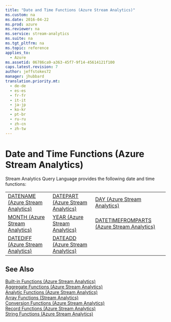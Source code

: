 ```yaml
---
title: "Date and Time Functions (Azure Stream Analytics)"
ms.custom: na
ms.date: 2016-04-22
ms.prod: azure
ms.reviewer: na
ms.service: stream-analytics
ms.suite: na
ms.tgt_pltfrm: na
ms.topic: reference
applies_to: 
  - Azure
ms.assetid: 06786ca9-a363-45f7-9f14-45614121f100
caps.latest.revision: 7
author: jeffstokes72
manager: jhubbard
translation.priority.mt: 
  - de-de
  - es-es
  - fr-fr
  - it-it
  - ja-jp
  - ko-kr
  - pt-br
  - ru-ru
  - zh-cn
  - zh-tw
---
```

# Date and Time Functions (Azure Stream Analytics)
  Stream Analytics Query Language provides the following date and time functions:  
  
||||  
|-|-|-|  
|[DATENAME &#40;Azure Stream Analytics&#41;](../streamAnalyticsQueryLanguage/DATENAME--Azure-Stream-Analytics-.md)|[DATEPART &#40;Azure Stream Analytics&#41;](../streamAnalyticsQueryLanguage/DATEPART--Azure-Stream-Analytics-.md)|[DAY &#40;Azure Stream Analytics&#41;](../streamAnalyticsQueryLanguage/DAY--Azure-Stream-Analytics-.md)|  
|[MONTH &#40;Azure Stream Analytics&#41;](../streamAnalyticsQueryLanguage/MONTH--Azure-Stream-Analytics-.md)|[YEAR &#40;Azure Stream Analytics&#41;](../streamAnalyticsQueryLanguage/YEAR--Azure-Stream-Analytics-.md)|[DATETIMEFROMPARTS &#40;Azure Stream Analytics&#41;](../streamAnalyticsQueryLanguage/DATETIMEFROMPARTS--Azure-Stream-Analytics-.md)|  
|[DATEDIFF &#40;Azure Stream Analytics&#41;](../streamAnalyticsQueryLanguage/DATEDIFF--Azure-Stream-Analytics-.md)|[DATEADD &#40;Azure Stream Analytics&#41;](../streamAnalyticsQueryLanguage/DATEADD--Azure-Stream-Analytics-.md)||  
  
## See Also  
 [Built-in Functions &#40;Azure Stream Analytics&#41;](../streamAnalyticsQueryLanguage/Built-in-Functions--Azure-Stream-Analytics-.md)   
 [Aggregate Functions &#40;Azure Stream Analytics&#41;](../streamAnalyticsQueryLanguage/Aggregate-Functions--Azure-Stream-Analytics-.md)   
 [Analytic Functions &#40;Azure Stream Analytics&#41;](../streamAnalyticsQueryLanguage/Analytic-Functions--Azure-Stream-Analytics-.md)   
 [Array Functions &#40;Stream Analytics&#41;](../streamAnalyticsQueryLanguage/Array-Functions--Stream-Analytics-.md)   
 [Conversion Functions &#40;Azure Stream Analytics&#41;](../streamAnalyticsQueryLanguage/Conversion-Functions--Azure-Stream-Analytics-.md)   
 [Record Functions &#40;Azure Stream Analytics&#41;](../streamAnalyticsQueryLanguage/Record-Functions--Azure-Stream-Analytics-.md)   
 [String Functions &#40;Azure Stream Analytics&#41;](../streamAnalyticsQueryLanguage/String-Functions--Azure-Stream-Analytics-.md)  
  
  